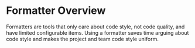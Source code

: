 # Formatter Overview

Formatters are tools that only care about code style, not code quality, and have limited configurable items. Using a formatter saves time arguing about code style and makes the project and team code style uniform.
